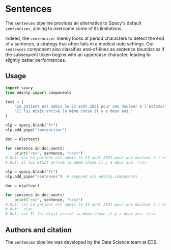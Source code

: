 # Sentences

The `sentences` pipeline provides an alternative to Spacy's default `sentencizer`, aiming to overcome some of its limitations.

Indeed, the `sentencizer` merely looks at period characters to detect the end of a sentence, a strategy that often fails in a medical note settings. Our `sentences` component also classifies end-of-lines as sentence boundaries if the subsequent token begins with an uppercase character, leading to slightly better performances.

## Usage

```python
import spacy
from edsnlp import components

text = (
    "Le patient est admis le 23 août 2021 pour une douleur à l'estomac\n"
    "Il lui était arrivé la même chose il y a deux ans."
)

nlp = spacy.blank("fr")
nlp.add_pipe("sentencizer")

doc = nlp(text)

for sentence in doc.sents:
    print("<s>", sentence, "</s>")
# Out: <s> Le patient est admis le 23 août 2021 pour une douleur à l'estomac
# Out: Il lui était arrivé la même chose il y a deux ans. <\s>

nlp = spacy.blank("fr")
nlp.add_pipe("sentences")  # exposed via edsnlp.components

doc = nlp(text)

for sentence in doc.sents:
    print("<s>", sentence, "</s>")
# Out: <s> Le patient est admis le 23 août 2021 pour une douleur à l'estomac
# Out:  <\s>
# Out: <s> Il lui était arrivé la même chose il y a deux ans. <\s>
```

## Authors and citation

The `sentences` pipeline was developed by the Data Science team at EDS.
